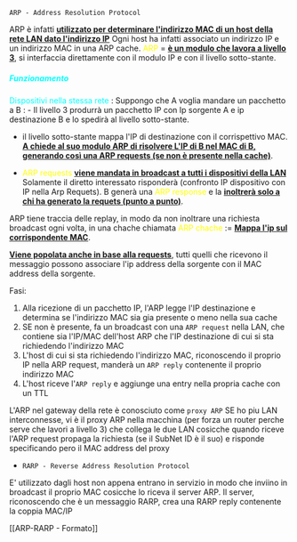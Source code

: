 `ARP - Address Resolution Protocol`

ARP è infatti <b><u>utilizzato per determinare l'indirizzo MAC di un host della rete LAN dato l'indirizzo IP</u></b>
Ogni host ha infatti associato un indirizzo IP e un indirizzo MAC in una ARP cache.
<span style=color:yellow>ARP</span> = <b><u>è un modulo che lavora a livello</u></b> <b><u>3</u></b>, si interfaccia direttamente con il modulo IP e con il livello sotto-stante. 

<h5 style=color:cyan>Funzionamento</h5>
<span style=color:cyan>Dispositivi nella stessa rete</span> : 
   Suppongo che A voglia mandare un pacchetto a B : 
   - Il livello 3 produrrà un pacchetto IP con Ip sorgente A e ip destinazione B e lo spedirà al livello sotto-stante. 

  - il livello sotto-stante mappa l'IP di destinazione con il corrispettivo MAC. <b><u>A chiede al suo modulo ARP di risolvere L'IP di B nel MAC di B, generando così una ARP requests (se non è presente nella cache)</u></b>. 

  -  <span style=color:yellow>ARP requests</span> <b><u>viene mandata in broadcast a tutti i dispositivi della LAN</u></b>
    Solamente il diretto interessato risponderà (confronto IP dispositivo con IP nella Arp Requets). B generà una <span style=color:yellow> ARP response</span> e la <b><u>inoltrerà solo a chi ha generato la requets (punto a punto)</u></b>. 

ARP tiene traccia delle replay, in modo da non inoltrare una richiesta broadcast ogni volta, in una chache chiamata <span style=color:yellow>ARP chache</span> := <b><u>Mappa l'ip sul corrispondente MAC</u></b>. 

<b><u>Viene popolata anche in base alla requests</u></b>, tutti quelli che ricevono il messaggio possono associare l'ip address della sorgente con il MAC address della sorgente. 




Fasi:
1. Alla ricezione di un pacchetto IP, l'ARP legge l'IP destinazione e determina se l'indirizzo MAC sia gia presente o meno nella sua cache 
2. SE non è presente, fa un broadcast con una `ARP request` nella LAN, che contiene sia l'IP/MAC dell'host ARP che l'IP destinazione di cui si sta richiedendo l'indirizzo MAC
3. L'host di cui si sta richiedendo l'indirizzo MAC, riconoscendo il proprio IP nella ARP request, manderà un `ARP reply` contenente il proprio indirizzo MAC 
4. L'host riceve l'`ARP reply` e aggiunge una entry nella propria cache con un TTL

L'ARP nel gateway della rete è conosciuto come `proxy ARP`
SE ho piu LAN interconnesse, vi è il proxy ARP nella macchina (per forza un router perche serve che lavori a livello 3) che collega le due LAN cosicche quando riceve l'ARP request propaga la richiesta (se il SubNet ID è il suo) e risponde specificando pero il MAC address del proxy

- `RARP - Reverse Address Resolution Protocol`

E' utilizzato dagli host non appena entrano in servizio in modo che inviino in broadcast il proprio MAC cosicche lo riceva il server ARP.
Il server, riconoscendo che è un messaggio RARP, crea una RARP reply contenente la coppia MAC/IP

[[ARP-RARP - Formato]]